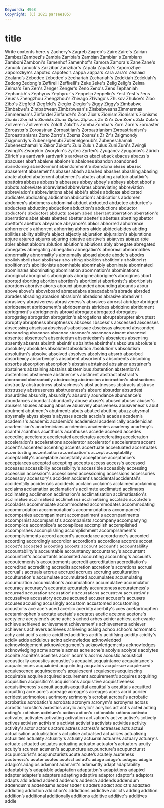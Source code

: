 ```yaml
---
Keywords: 4968
Copyright: (C) 2021 parsee1053
---
```


# title

Write contents here.
y Zachery's Zagreb Zagreb's Zaire Zaire's Zairian
Zambezi Zambezi's Zambia Zambia's Zambian Zambian's Zambians Zamboni Zamboni's Zamenhof
Zamenhof's Zamora Zamora's Zane Zane's Zanuck Zanuck's Zanzibar Zanzibar's Zapata
Zapata's Zaporozhye Zaporozhye's Zapotec Zapotec's Zappa Zappa's Zara Zara's Zealand
Zealand's Zebedee Zebedee's Zechariah Zechariah's Zedekiah Zedekiah's Zedong Zedong's Zeffirelli
Zeffirelli's Zeke Zeke's Zelig Zelig's Zelma Zelma's Zen Zen's Zenger
Zenger's Zeno Zeno's Zens Zephaniah Zephaniah's Zephyrus Zephyrus's Zeppelin Zeppelin's
Zest Zest's Zeus Zeus's Zhengzhou Zhengzhou's Zhivago Zhivago's Zhukov Zhukov's
Zibo Zibo's Ziegfeld Ziegfeld's Ziegler Ziegler's Ziggy Ziggy's Zimbabwe Zimbabwe's
Zimbabwean Zimbabwean's Zimbabweans Zimmerman Zimmerman's Zinfandel Zinfandel's Zion Zion's Zionism
Zionism's Zionisms Zionist Zionist's Zionists Zions Ziploc Ziploc's Zn Zn's
Zoe Zoe's Zola Zola's Zollverein Zollverein's Zoloft Zoloft's Zomba Zomba's
Zorn Zorn's Zoroaster Zoroaster's Zoroastrian Zoroastrian's Zoroastrianism Zoroastrianism's Zoroastrianisms Zorro
Zorro's Zosma Zosma's Zr Zr's Zsigmondy Zsigmondy's Zubenelgenubi Zubenelgenubi's Zubeneschamali
Zubeneschamali's Zukor Zukor's Zulu Zulu's Zulus Zuni Zuni's Zwingli Zwingli's
Zworykin Zworykin's Zyrtec Zyrtec's Zyuganov Zyuganov's Zürich Zürich's a aardvark
aardvark's aardvarks abaci aback abacus abacus's abacuses abaft abalone abalone's
abalones abandon abandoned abandoning abandonment abandonment's abandons abase abased abasement
abasement's abases abash abashed abashes abashing abasing abate abated abatement
abatement's abates abating abattoir abattoir's abattoirs abbess abbess's abbesses abbey
abbey's abbeys abbot abbot's abbots abbreviate abbreviated abbreviates abbreviating abbreviation
abbreviation's abbreviations abbé abbé's abbés abdicate abdicated abdicates abdicating abdication
abdication's abdications abdomen abdomen's abdomens abdominal abduct abducted abductee abductee's
abductees abducting abduction abduction's abductions abductor abductor's abductors abducts abeam
abed aberrant aberration aberration's aberrations abet abets abetted abetter abetter's
abetters abetting abettor abettor's abettors abeyance abeyance's abhor abhorred abhorrence
abhorrence's abhorrent abhorring abhors abide abided abides abiding abilities ability
ability's abject abjectly abjuration abjuration's abjurations abjure abjured abjures abjuring
ablative ablative's ablatives ablaze able abler ablest abloom ablution ablution's
ablutions ably abnegate abnegated abnegates abnegating abnegation abnegation's abnormal abnormalities
abnormality abnormality's abnormally aboard abode abode's abodes abolish abolished abolishes
abolishing abolition abolition's abolitionist abolitionist's abolitionists abominable abominably abominate abominated
abominates abominating abomination abomination's abominations aboriginal aboriginal's aboriginals aborigine aborigine's
aborigines abort aborted aborting abortion abortion's abortionist abortionist's abortionists abortions
abortive aborts abound abounded abounding abounds about above above's aboveboard
abracadabra abracadabra's abrade abraded abrades abrading abrasion abrasion's abrasions abrasive
abrasive's abrasively abrasiveness abrasiveness's abrasives abreast abridge abridged abridgement abridgement's
abridgements abridges abridging abridgment abridgment's abridgments abroad abrogate abrogated abrogates
abrogating abrogation abrogation's abrogations abrupt abrupter abruptest abruptly abruptness abruptness's
abscess abscess's abscessed abscesses abscessing abscissa abscissa's abscissae abscissas abscond
absconded absconding absconds absence absence's absences absent absented absentee absentee's
absenteeism absenteeism's absentees absenting absently absents absinth absinth's absinthe absinthe's
absolute absolute's absolutely absolutes absolutest absolution absolution's absolutism absolutism's absolve
absolved absolves absolving absorb absorbed absorbency absorbency's absorbent absorbent's absorbents
absorbing absorbs absorption absorption's abstain abstained abstainer abstainer's abstainers abstaining
abstains abstemious abstention abstention's abstentions abstinence abstinence's abstinent abstract abstract's
abstracted abstractedly abstracting abstraction abstraction's abstractions abstractly abstractness abstractness's abstractnesses
abstracts abstruse abstrusely abstruseness abstruseness's absurd absurder absurdest absurdities absurdity
absurdity's absurdly abundance abundance's abundances abundant abundantly abuse abuse's abused
abuser abuser's abusers abuses abusing abusive abusively abusiveness abusiveness's abut
abutment abutment's abutments abuts abutted abutting abuzz abysmal abysmally abyss
abyss's abysses acacia acacia's acacias academia academia's academic academic's academical
academically academician academician's academicians academics academies academy academy's acanthi acanthus
acanthus's acanthuses accede acceded accedes acceding accelerate accelerated accelerates accelerating
acceleration acceleration's accelerations accelerator accelerator's accelerators accent accent's accented accenting
accents accentuate accentuated accentuates accentuating accentuation accentuation's accept acceptability acceptability's
acceptable acceptably acceptance acceptance's acceptances accepted accepting accepts access access's
accessed accesses accessibility accessibility's accessible accessibly accessing accession accession's accessioned
accessioning accessions accessories accessory accessory's accident accident's accidental accidental's accidentally
accidentals accidents acclaim acclaim's acclaimed acclaiming acclaims acclamation acclamation's acclimate
acclimated acclimates acclimating acclimation acclimation's acclimatisation acclimatisation's acclimatise acclimatised acclimatises
acclimatising accolade accolade's accolades accommodate accommodated accommodates accommodating accommodation accommodation's
accommodations accompanied accompanies accompaniment accompaniment's accompaniments accompanist accompanist's accompanists accompany
accompanying accomplice accomplice's accomplices accomplish accomplished accomplishes accomplishing accomplishment accomplishment's
accomplishments accord accord's accordance accordance's accorded according accordingly accordion accordion's
accordions accords accost accost's accosted accosting accosts account account's accountability
accountability's accountable accountancy accountancy's accountant accountant's accountants accounted accounting accounting's
accounts accouterments's accoutrements accredit accreditation accreditation's accredited accrediting accredits accretion
accretion's accretions accrual accrual's accruals accrue accrued accrues accruing acculturation
acculturation's accumulate accumulated accumulates accumulating accumulation accumulation's accumulations accumulative accumulator
accuracy accuracy's accurate accurately accurateness accurateness's accursed accusation accusation's accusations
accusative accusative's accusatives accusatory accuse accused accuser accuser's accusers accuses
accusing accusingly accustom accustomed accustoming accustoms ace ace's aced acerbic
acerbity acerbity's aces acetaminophen acetaminophen's acetate acetate's acetates acetic acetone
acetone's acetylene acetylene's ache ache's ached aches achier achiest achievable
achieve achieved achievement achievement's achievements achiever achiever's achievers achieves achieving
aching achoo achoo's achromatic achy acid acid's acidic acidified acidifies
acidify acidifying acidity acidity's acidly acids acidulous acing acknowledge acknowledged
acknowledgement acknowledgement's acknowledgements acknowledges acknowledging acme acme's acmes acne acne's
acolyte acolyte's acolytes aconite aconite's aconites acorn acorn's acorns acoustic
acoustical acoustically acoustics acoustics's acquaint acquaintance acquaintance's acquaintances acquainted acquainting
acquaints acquiesce acquiesced acquiescence acquiescence's acquiescent acquiesces acquiescing acquirable acquire
acquired acquirement acquirement's acquires acquiring acquisition acquisition's acquisitions acquisitive acquisitiveness
acquisitiveness's acquit acquits acquittal acquittal's acquittals acquitted acquitting acre acre's
acreage acreage's acreages acres acrid acrider acridest acrimonious acrimony acrimony's
acrobat acrobat's acrobatic acrobatics acrobatics's acrobats acronym acronym's acronyms across
acrostic acrostic's acrostics acrylic acrylic's acrylics act act's acted acting
acting's actinium actinium's action action's actionable actions activate activated activates
activating activation activation's active active's actively actives activism activism's activist
activist's activists activities activity activity's actor actor's actors actress actress's
actresses acts actual actualisation actualisation's actualise actualised actualises actualising actualities
actuality actuality's actually actuarial actuaries actuary actuary's actuate actuated actuates
actuating actuator actuator's actuators acuity acuity's acumen acumen's acupuncture acupuncture's
acupuncturist acupuncturist's acupuncturists acute acute's acutely acuteness acuteness's acuter acutes
acutest ad ad's adage adage's adages adagio adagio's adagios adamant
adamant's adamantly adapt adaptability adaptability's adaptable adaptation adaptation's adaptations adapted
adapter adapter's adapters adapting adaptive adaptor adaptor's adaptors adapts add
added addend addend's addenda addends addendum addendum's addendums adder adder's
adders addict addict's addicted addicting addiction addiction's addictions addictive addicts
adding addition addition's additional additionally additions additive additive's additives addle
